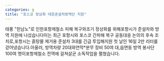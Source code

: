 ```yaml
---
categories: g
title: "포스코 정상화 대응준설차방역단 지원"
---
```

태풍 "힌남노"로 인한포항제철소 피해 복구와조기 정상화를 위해포항시가 준설차와 방역 지원에 나섰습니다이는 최근 포항시와 포스코 간피해 복구 공동대응 논의의 후속 조치로,포항시는 흙탕물 제거용 준설차 3대를 긴급 투입해지원 첫 날인 16일 2만 리터를 걷어냈습니다.아울러, 방역차량 20대와연막*분무 장비 50여 대,읍면동 방역 봉사단 100여 명이포항제철소 전역에 걸쳐살균 소독작업을 펼쳤습니다.